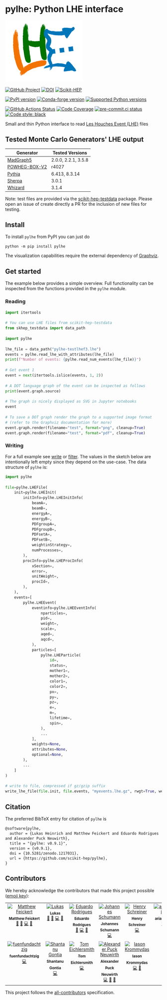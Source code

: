 # pylhe: Python LHE interface

<img src="https://raw.githubusercontent.com/scikit-hep/pylhe/main/docs/_static/img/pylhe-logo.png" alt="pylhe logo" width="250"/>

[![GitHub Project](https://img.shields.io/badge/GitHub--blue?style=social&logo=GitHub)](https://github.com/scikit-hep/pylhe)
[![DOI](https://zenodo.org/badge/DOI/10.5281/zenodo.1217031.svg)](https://doi.org/10.5281/zenodo.1217031)
[![Scikit-HEP](https://scikit-hep.org/assets/images/Scikit--HEP-Project-blue.svg)](https://scikit-hep.org/)

[![PyPI version](https://img.shields.io/pypi/v/pylhe.svg)](https://pypi.org/project/pylhe/)
[![Conda-forge version](https://img.shields.io/conda/vn/conda-forge/pylhe.svg)](https://github.com/conda-forge/pylhe-feedstock)
[![Supported Python versions](https://img.shields.io/pypi/pyversions/pylhe.svg)](https://pypi.org/project/pylhe/)

[![GitHub Actions Status](https://github.com/scikit-hep/pylhe/actions/workflows/ci.yml/badge.svg)](https://github.com/scikit-hep/pylhe/actions/workflows/ci.yml?query=branch%3Amain)
[![Code Coverage](https://codecov.io/gh/scikit-hep/pylhe/graph/badge.svg?branch=main)](https://codecov.io/gh/scikit-hep/pylhe?branch=main)
[![pre-commit.ci status](https://results.pre-commit.ci/badge/github/scikit-hep/pylhe/main.svg)](https://results.pre-commit.ci/latest/github/scikit-hep/pylhe/main)
[![Code style: black](https://img.shields.io/badge/code%20style-black-000000.svg)](https://github.com/psf/black)

Small and thin Python interface to read [Les Houches Event (LHE)](https://inspirehep.net/record/725284) files


## Tested Monte Carlo Generators' LHE output

| Generator                                      | Tested Versions       |
|------------------------------------------------|-----------------------|
| [MadGraph5](https://launchpad.net/mg5amcnlo)   | 2.0.0, 2.2.1, 3.5.8   |
| [POWHEG-BOX-V2](http://powhegbox.mib.infn.it/) | r4027                 |
| [Pythia](https://pythia.org/)                  | 6.413, 8.3.14         |
| [Sherpa](https://sherpa-team.gitlab.io/)       | 3.0.1                 |
| [Whizard](https://whizard.hepforge.org/)       | 3.1.4                 |

Note: test files are provided via the [scikit-hep-testdata](https://github.com/scikit-hep/scikit-hep-testdata) package. Please open an issue of create directly a PR for the inclusion of new files for testing.
## Install

To install `pylhe` from PyPI you can just do

```
python -m pip install pylhe
```

The visualization capabilities require the external dependency of [Graphviz](https://graphviz.org/).

## Get started

The example below provides a simple overview.
Full functionality can be inspected from the functions provided in the `pylhe` module.

### Reading

```python
import itertools

# You can use LHE files from scikit-hep-testdata
from skhep_testdata import data_path

import pylhe

lhe_file = data_path("pylhe-testlhef3.lhe")
events = pylhe.read_lhe_with_attributes(lhe_file)
print(f"Number of events: {pylhe.read_num_events(lhe_file)}")

# Get event 1
event = next(itertools.islice(events, 1, 2))

# A DOT language graph of the event can be inspected as follows
print(event.graph.source)

# The graph is nicely displayed as SVG in Jupyter notebooks
event

# To save a DOT graph render the graph to a supported image format
# (refer to the Graphviz documentation for more)
event.graph.render(filename="test", format="png", cleanup=True)
event.graph.render(filename="test", format="pdf", cleanup=True)
```

### Writing

For a full example see [write](examples/write_monte_carlo_example.ipynb) or [filter](examples/filter_events_example.ipynb).
The values in the sketch below are intentionally left empty since they depend on the use-case.
The data structure of `pylhe` is:

```python
import pylhe

file=pylhe.LHEFile(
    init=pylhe.LHEInit(
        initInfo=pylhe.LHEInitInfo(
            beamA=,
            beamB=,
            energyA=,
            energyB=,
            PDFgroupA=,
            PDFgroupB=,
            PDFsetA=,
            PDFsetB=,
            weightinStrategy=,
            numProcesses=,
        ),
        procInfo=pylhe.LHEProcInfo(
            xSection=,
            error=,
            unitWeight=,
            procId=,
        ),
    ),
    events=[
        pylhe.LHEEvent(
            eventinfo=pylhe.LHEEventInfo(
                nparticles=,
                pid=,
                weight=,
                scale=,
                aqed=,
                aqcd=,
            ),
            particles=[
                pylhe.LHEParticle(
                    id=,
                    status=,
                    mother1=,
                    mother2=,
                    color1=,
                    color2=,
                    px=,
                    py=,
                    pz=,
                    e=,
                    m=,
                    lifetime=,
                    spin=,
                ),
                ...
            ],
            weights=None,
            attributes=None,
            optional=None,
        ),
        ...
    ]
)

# write to file, compressed if gz/gzip suffix
write_lhe_file(file.init, file.events, "myevents.lhe.gz", rwgt=True, weights=False)

```


## Citation

The preferred BibTeX entry for citation of `pylhe` is

```
@software{pylhe,
  author = {Lukas Heinrich and Matthew Feickert and Eduardo Rodrigues and Alexander Puck Neuwirth},
  title = "{pylhe: v0.9.1}",
  version = {v0.9.1},
  doi = {10.5281/zenodo.1217031},
  url = {https://github.com/scikit-hep/pylhe},
}
```

## Contributors

We hereby acknowledge the contributors that made this project possible ([emoji key](https://allcontributors.org/docs/en/emoji-key)):
<!-- ALL-CONTRIBUTORS-LIST:START - Do not remove or modify this section -->
<!-- prettier-ignore-start -->
<!-- markdownlint-disable -->
<table>
  <tbody>
    <tr>
      <td align="center" valign="top" width="14.28%"><a href="http://www.matthewfeickert.com/"><img src="https://avatars.githubusercontent.com/u/5142394?v=4?s=100" width="100px;" alt="Matthew Feickert"/><br /><sub><b>Matthew Feickert</b></sub></a><br /><a href="#maintenance-matthewfeickert" title="Maintenance">🚧</a> <a href="#design-matthewfeickert" title="Design">🎨</a> <a href="https://github.com/scikit-hep/pylhe/commits?author=matthewfeickert" title="Code">💻</a> <a href="https://github.com/scikit-hep/pylhe/commits?author=matthewfeickert" title="Documentation">📖</a></td>
      <td align="center" valign="top" width="14.28%"><a href="http://www.lukasheinrich.com"><img src="https://avatars.githubusercontent.com/u/2318083?v=4?s=100" width="100px;" alt="Lukas"/><br /><sub><b>Lukas</b></sub></a><br /><a href="#maintenance-lukasheinrich" title="Maintenance">🚧</a> <a href="#design-lukasheinrich" title="Design">🎨</a> <a href="https://github.com/scikit-hep/pylhe/commits?author=lukasheinrich" title="Code">💻</a> <a href="https://github.com/scikit-hep/pylhe/commits?author=lukasheinrich" title="Documentation">📖</a></td>
      <td align="center" valign="top" width="14.28%"><a href="http://cern.ch/eduardo.rodrigues"><img src="https://avatars.githubusercontent.com/u/5013581?v=4?s=100" width="100px;" alt="Eduardo Rodrigues"/><br /><sub><b>Eduardo Rodrigues</b></sub></a><br /><a href="#maintenance-eduardo-rodrigues" title="Maintenance">🚧</a> <a href="https://github.com/scikit-hep/pylhe/commits?author=eduardo-rodrigues" title="Code">💻</a> <a href="https://github.com/scikit-hep/pylhe/commits?author=eduardo-rodrigues" title="Documentation">📖</a></td>
      <td align="center" valign="top" width="14.28%"><a href="https://github.com/8me"><img src="https://avatars.githubusercontent.com/u/17862090?v=4?s=100" width="100px;" alt="Johannes Schumann"/><br /><sub><b>Johannes Schumann</b></sub></a><br /><a href="https://github.com/scikit-hep/pylhe/commits?author=8me" title="Code">💻</a></td>
      <td align="center" valign="top" width="14.28%"><a href="http://iscinumpy.dev"><img src="https://avatars.githubusercontent.com/u/4616906?v=4?s=100" width="100px;" alt="Henry Schreiner"/><br /><sub><b>Henry Schreiner</b></sub></a><br /><a href="https://github.com/scikit-hep/pylhe/commits?author=henryiii" title="Code">💻</a></td>
      <td align="center" valign="top" width="14.28%"><a href="https://github.com/ariaradick"><img src="https://avatars.githubusercontent.com/u/53235605?v=4?s=100" width="100px;" alt="ariaradick"/><br /><sub><b>ariaradick</b></sub></a><br /><a href="https://github.com/scikit-hep/pylhe/commits?author=ariaradick" title="Code">💻</a></td>
      <td align="center" valign="top" width="14.28%"><a href="https://github.com/jhgoh"><img src="https://avatars.githubusercontent.com/u/4388926?v=4?s=100" width="100px;" alt="Junghwan John Goh"/><br /><sub><b>Junghwan John Goh</b></sub></a><br /><a href="https://github.com/scikit-hep/pylhe/commits?author=jhgoh" title="Code">💻</a></td>
    </tr>
    <tr>
      <td align="center" valign="top" width="14.28%"><a href="https://github.com/fuenfundachtzig"><img src="https://avatars.githubusercontent.com/u/8006302?v=4?s=100" width="100px;" alt="fuenfundachtzig"/><br /><sub><b>fuenfundachtzig</b></sub></a><br /><a href="https://github.com/scikit-hep/pylhe/commits?author=fuenfundachtzig" title="Code">💻</a></td>
      <td align="center" valign="top" width="14.28%"><a href="https://shantanu-gontia.github.io"><img src="https://avatars.githubusercontent.com/u/4872525?v=4?s=100" width="100px;" alt="Shantanu Gontia"/><br /><sub><b>Shantanu Gontia</b></sub></a><br /><a href="https://github.com/scikit-hep/pylhe/commits?author=shantanu-gontia" title="Code">💻</a></td>
      <td align="center" valign="top" width="14.28%"><a href="https://github.com/tomeichlersmith"><img src="https://avatars.githubusercontent.com/u/31970302?v=4?s=100" width="100px;" alt="Tom Eichlersmith"/><br /><sub><b>Tom Eichlersmith</b></sub></a><br /><a href="https://github.com/scikit-hep/pylhe/commits?author=tomeichlersmith" title="Code">💻</a></td>
      <td align="center" valign="top" width="14.28%"><a href="https://github.com/APN-Pucky"><img src="https://avatars.githubusercontent.com/u/4533248?v=4?s=100" width="100px;" alt="Alexander Puck Neuwirth"/><br /><sub><b>Alexander Puck Neuwirth</b></sub></a><br /><a href="https://github.com/scikit-hep/pylhe/commits?author=APN-Pucky" title="Code">💻</a> <a href="https://github.com/scikit-hep/pylhe/commits?author=APN-Pucky" title="Documentation">📖</a> <a href="#maintenance-APN-Pucky" title="Maintenance">🚧</a></td>
      <td align="center" valign="top" width="14.28%"><a href="https://github.com/ikrommyd"><img src="https://avatars.githubusercontent.com/u/82155404?v=4?s=100" width="100px;" alt="Iason Krommydas"/><br /><sub><b>Iason Krommydas</b></sub></a><br /><a href="https://github.com/scikit-hep/pylhe/commits?author=ikrommyd" title="Code">💻</a> <a href="https://github.com/scikit-hep/pylhe/commits?author=ikrommyd" title="Documentation">📖</a></td>
    </tr>
  </tbody>
</table>

<!-- markdownlint-restore -->
<!-- prettier-ignore-end -->

<!-- ALL-CONTRIBUTORS-LIST:END -->

This project follows the [all-contributors](https://github.com/all-contributors/all-contributors) specification.
